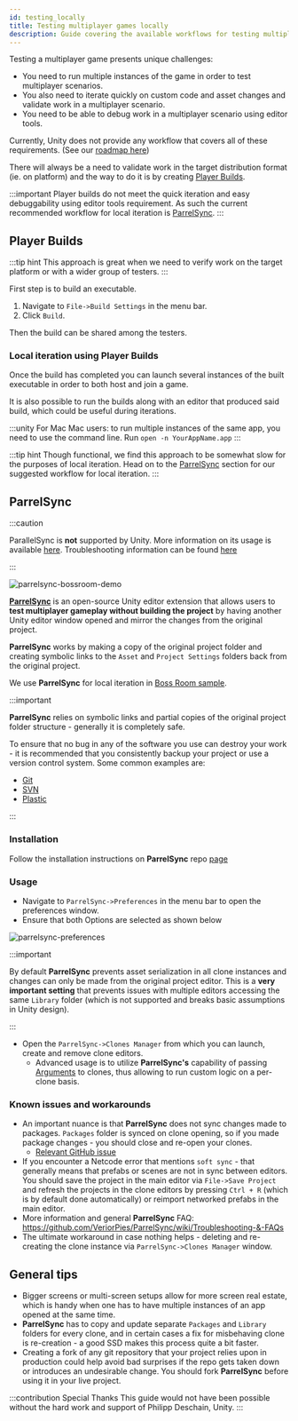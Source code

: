 ```yaml
---
id: testing_locally
title: Testing multiplayer games locally
description: Guide covering the available workflows for testing multiplayer games locally.
---
```

Testing a multiplayer game presents unique challenges:
 - You need to run multiple instances of the game in order to test multiplayer scenarios. 
 - You also need to iterate quickly on  custom code and asset changes and validate  work in a multiplayer scenario.
 - You need to be able to debug  work in a multiplayer scenario using editor tools.

Currently, Unity does not provide any workflow that covers all of these requirements. (See our [roadmap here](https://unity.com/roadmap/unity-platform/multiplayer-networking))

There will always be a need to validate work in the target distribution format (ie. on platform) and the way to do it is by creating [Player Builds](#player-builds). 

:::important
Player builds do not meet the quick iteration and easy debuggability using editor tools requirement. As such the current recommended workflow for local iteration is [ParrelSync](#parrelsync).
:::

## Player Builds

:::tip hint
This approach is great when we need to verify work on the target platform or with a wider group of testers.
:::

First step is to build an executable. 

1. Navigate to  `File->Build Settings` in the menu bar.
1. Click `Build`.

Then the build can be shared among the testers.

### Local iteration using Player Builds

Once the build has completed you can launch several instances of the built executable in order to both host and join a game.

It is also possible to run the builds along with an editor that produced said build, which could be useful during iterations.

:::unity For Mac
Mac users: to run multiple instances of the same app, you need to use the command line.
Run `open -n YourAppName.app`
:::

:::tip hint
Though functional, we find this approach to be somewhat slow for the purposes of local iteration. Head on to the [ParrelSync](#parrelsync) section for our suggested workflow for local iteration.
:::

## ParrelSync

:::caution

ParallelSync is **not** supported by Unity.  More information on its usage is available [here](https://github.com/VeriorPies/ParrelSync). Troubleshooting information can be found [here](https://github.com/VeriorPies/ParrelSync/wiki/Troubleshooting-&-FAQs)

:::

![parrelsync-bossroom-demo](/img/parrelsync-bossroom-demo.gif)

[**ParrelSync**](https://github.com/VeriorPies/ParrelSync) is an open-source Unity editor extension that allows users to **test multiplayer gameplay without building the project** by having another Unity editor window opened and mirror the changes from the original project. 

**ParrelSync** works by making a copy of the original project folder and creating symbolic links to the `Asset` and `Project Settings` folders back from the original project.

We use **ParrelSync** for local iteration in [Boss Room sample](https://github.com/Unity-Technologies/com.unity.multiplayer.samples.coop/).

:::important

**ParrelSync** relies on symbolic links and partial copies of the original project folder structure - generally it is completely safe. 

To ensure that no bug in any of the software you use can destroy your work - it is recommended that you consistently backup your project or use a version control system. Some common examples are:
- [Git](https://git-scm.com/)
- [SVN](https://subversion.apache.org/)
- [Plastic](https://www.plasticscm.com/)

:::

### Installation

Follow the installation instructions on **ParrelSync** repo [page](https://github.com/VeriorPies/ParrelSync#installation)

### Usage
 - Navigate to `ParrelSync->Preferences` in the menu bar to open the preferences window.
 - Ensure that both Options are selected as shown below
  
![parrelsync-preferences](/img/parrelsync-preferences.png)

:::important

By default **ParrelSync** prevents asset serialization in all clone instances and changes can only be made from the original project editor. This is a **very important setting** that prevents issues with multiple editors accessing the same `Library` folder (which is not supported and breaks basic assumptions in Unity design).

:::

 - Open the `ParrelSync->Clones Manager` from which you can launch, create and remove clone editors.
	 - Advanced usage is to utilize **ParrelSync's** capability of passing [Arguments](https://github.com/VeriorPies/ParrelSync/wiki/Argument) to clones, thus allowing to run custom logic on a per-clone basis.

### Known issues and workarounds
 - An important nuance is that **ParrelSync** does not sync changes made to packages. `Packages` folder is synced on clone opening, so if you made package changes - you should close and re-open your clones.
   - [Relevant GitHub issue](https://github.com/VeriorPies/ParrelSync/issues/48)
 - If you encounter a Netcode error that mentions `soft sync` - that generally means that prefabs or scenes are not in sync between editors. You should save the project in the main editor via `File->Save Project` and refresh the projects in the clone editors by pressing `Ctrl + R` (which is by default done automatically) or reimport networked prefabs in the main editor.
 - More information and general **ParrelSync** FAQ: https://github.com/VeriorPies/ParrelSync/wiki/Troubleshooting-&-FAQs
 - The ultimate workaround in case nothing helps - deleting and re-creating the clone instance via `ParrelSync->Clones Manager` window.

## General tips
 - Bigger screens or multi-screen setups allow for more screen real estate, which is handy when one has to have multiple instances of an app opened at the same time.
 - **ParrelSync** has to copy and update separate `Packages` and `Library` folders for every clone, and in certain cases a fix for misbehaving clone is re-creation - a good SSD makes this process quite a bit faster.
 - Creating a fork of any git repository that your project relies upon in production could help avoid bad surprises if the repo gets taken down or introduces an undesirable change. You should fork **ParrelSync** before using it in your live project.

:::contribution Special Thanks
This guide would not have been possible without the hard work and support of Philipp Deschain, Unity. 
:::